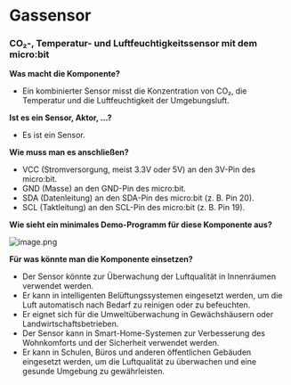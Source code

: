 # Gassensor

### CO₂-, Temperatur- und Luftfeuchtigkeitssensor mit dem micro:bit

**Was macht die Komponente?**
- Ein kombinierter Sensor misst die Konzentration von CO₂, die Temperatur und die Luftfeuchtigkeit der Umgebungsluft.

**Ist es ein Sensor, Aktor, …?**
- Es ist ein Sensor.

**Wie muss man es anschließen?**
- VCC (Stromversorgung, meist 3.3V oder 5V) an den 3V-Pin des micro:bit.
- GND (Masse) an den GND-Pin des micro:bit.
- SDA (Datenleitung) an den SDA-Pin des micro:bit (z. B. Pin 20).
- SCL (Taktleitung) an den SCL-Pin des micro:bit (z. B. Pin 19).

**Wie sieht ein minimales Demo-Programm für diese Komponente aus?**

![image.png](image.png)

**Für was könnte man die Komponente einsetzen?**
- Der Sensor könnte zur Überwachung der Luftqualität in Innenräumen verwendet werden.
- Er kann in intelligenten Belüftungssystemen eingesetzt werden, um die Luft automatisch nach Bedarf zu reinigen oder zu befeuchten.
- Er eignet sich für die Umweltüberwachung in Gewächshäusern oder Landwirtschaftsbetrieben.
- Der Sensor kann in Smart-Home-Systemen zur Verbesserung des Wohnkomforts und der Sicherheit verwendet werden.
- Er kann in Schulen, Büros und anderen öffentlichen Gebäuden eingesetzt werden, um die Luftqualität zu überwachen und eine gesunde Umgebung zu gewährleisten.